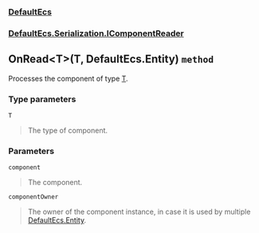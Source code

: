 ### [DefaultEcs](./DefaultEcs.md 'DefaultEcs')
### [DefaultEcs.Serialization.IComponentReader](./DefaultEcs-Serialization-IComponentReader.md 'DefaultEcs.Serialization.IComponentReader')
## OnRead&lt;T&gt;(T, DefaultEcs.Entity) `method`
Processes the component of type [T](#DefaultEcs-Serialization-IComponentReader-OnRead-T-(T-_DefaultEcs-Entity)-T 'DefaultEcs.Serialization.IComponentReader.OnRead&lt;T&gt;(T, DefaultEcs.Entity).T').
### Type parameters

<a name='DefaultEcs-Serialization-IComponentReader-OnRead-T-(T-_DefaultEcs-Entity)-T'></a>
`T`
>The type of component.
### Parameters

<a name='DefaultEcs-Serialization-IComponentReader-OnRead-T-(T-_DefaultEcs-Entity)-component'></a>
`component`
>The component.

<a name='DefaultEcs-Serialization-IComponentReader-OnRead-T-(T-_DefaultEcs-Entity)-componentOwner'></a>
`componentOwner`
>The owner of the component instance, in case it is used by multiple [DefaultEcs.Entity](./DefaultEcs-Entity.md 'DefaultEcs.Entity').
